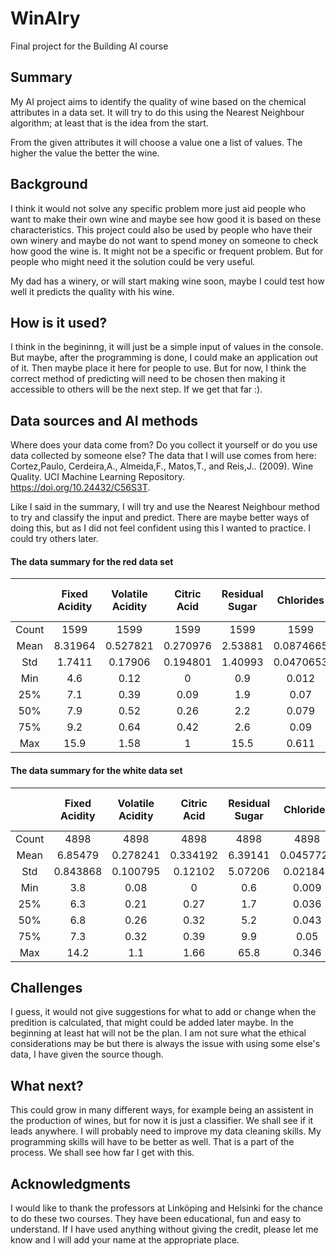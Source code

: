 <!-- This is the markdown template for the final project of the Building AI course, 
created by Reaktor Innovations and University of Helsinki. 
Copy the template, paste it to your GitHub README and edit! -->

# WinAIry

Final project for the Building AI course

## Summary

My AI project aims to identify the quality of wine based on the chemical attributes in a data set. It will try to do this using the Nearest Neighbour algorithm; at least that is the idea from the start.

From the given attributes it will choose a value one a list of values. The higher the value the better the wine. 

## Background

<!-- Which problems does your idea solve? How common or frequent is this problem? What is your personal motivation? Why is this topic important or interesting? -->

I think it would not solve any specific problem more just aid people who want to make their own wine and maybe see how good it is based on these characteristics. This project could also be used by people who have their own winery and maybe do not want to spend money on someone to check how good the wine is. It might not be a specific or frequent problem. But for people who might need it the solution could be very useful. 

My dad has a winery, or will start making wine soon, maybe I could test how well it predicts the quality with his wine. 



## How is it used?

<!--Describe the process of using the solution. In what kind situations is the solution needed (environment, time, etc.)? Who are the users, what kinds of needs should be taken into account?-->

I think in the begininng, it will just be a simple input of values in the console. But maybe, after the programming is done, I could make an application out of it. Then maybe place it here for people to use. But for now, I think the correct method of predicting will need to be chosen then making it accessible to others will be the next step. If we get that far :). 

<!-- 
Images will make your README look nice!
Once you upload an image to your repository, you can link link to it like this (replace the URL with file path, if you've uploaded an image to Github.)
![Cat](https://upload.wikimedia.org/wikipedia/commons/5/5e/Sleeping_cat_on_her_back.jpg)

If you need to resize images, you have to use an HTML tag, like this:
<img src="https://upload.wikimedia.org/wikipedia/commons/5/5e/Sleeping_cat_on_her_back.jpg" width="300">

This is how you create code examples:
```
def main():
   countries = ['Denmark', 'Finland', 'Iceland', 'Norway', 'Sweden']
   pop = [5615000, 5439000, 324000, 5080000, 9609000]   # not actually needed in this exercise...
   fishers = [1891, 2652, 3800, 11611, 1757]

   totPop = sum(pop)
   totFish = sum(fishers)

   # write your solution here

   for i in range(len(countries)):
      print("%s %.2f%%" % (countries[i], 100.0))    # current just prints 100%

main()
```
-->

## Data sources and AI methods
Where does your data come from? Do you collect it yourself or do you use data collected by someone else?
The data that I will use comes from here:
Cortez,Paulo, Cerdeira,A., Almeida,F., Matos,T., and Reis,J.. (2009). Wine Quality. UCI Machine Learning Repository. https://doi.org/10.24432/C56S3T.

Like I said in the summary, I will try and use the Nearest Neighbour method to try and classify the input and predict. There are maybe better ways of doing this, but as I did not feel confident using this I wanted to practice. I could try others later. 

<!-- If you need to use links, here's an example:
[Twitter API](https://developer.twitter.com/en/docs) -->

#### The data summary for the red data set

|             | Fixed Acidity   | Volatile Acidity   | Citric Acid   | Residual Sugar   | Chlorides   | Free Sulfur Dioxide   | Total Sulfur Dioxide   | Density   | pH   | Sulphates   | Alcohol   | Quality   |
|:-----------:|:---------------:|:-------------------:|:-------------:|:-----------------:|:-----------:|:----------------------:|:-----------------------:|:---------:|:---:|:-----------:|:---------:|:---------:|
| Count       | 1599            | 1599                | 1599          | 1599              | 1599        | 1599                 | 1599                  | 1599      | 1599| 1599        | 1599      | 1599      |
| Mean        | 8.31964         | 0.527821            | 0.270976      | 2.53881           | 0.0874665   | 15.8749              | 46.4678               | 0.996747 | 3.31111| 0.658149   | 10.423    | 5.63602   |
| Std         | 1.7411          | 0.17906             | 0.194801      | 1.40993           | 0.0470653   | 10.4602              | 32.8953               | 0.00188733| 0.154386| 0.169507   | 1.06567   | 0.807569  |
| Min         | 4.6             | 0.12                | 0             | 0.9               | 0.012       | 1                   | 6                     | 0.99007  | 2.74    | 0.33       | 8.4       | 3         |
| 25%         | 7.1             | 0.39                | 0.09          | 1.9               | 0.07        | 7                   | 22                    | 0.9956   | 3.21    | 0.55       | 9.5       | 5         |
| 50%         | 7.9             | 0.52                | 0.26          | 2.2               | 0.079       | 14                  | 38                    | 0.99675  | 3.31    | 0.62       | 10.2      | 6         |
| 75%         | 9.2             | 0.64                | 0.42          | 2.6               | 0.09        | 21                  | 62                    | 0.997835 | 3.4     | 0.73       | 11.1      | 6         |
| Max         | 15.9            | 1.58               | 1             | 15.5              | 0.611       | 72                  | 289                   | 1.00369  | 4.01    | 2          | 14.9      | 8         |


#### The data summary for the white data set

|             | Fixed Acidity   | Volatile Acidity   | Citric Acid   | Residual Sugar   | Chlorides   | Free Sulfur Dioxide   | Total Sulfur Dioxide   | Density   | pH   | Sulphates   | Alcohol   | Quality   |
|:-----------:|:---------------:|:-------------------:|:-------------:|:-----------------:|:-----------:|:----------------------:|:-----------------------:|:---------:|:---:|:-----------:|:---------:|:---------:|
| Count       | 4898            | 4898                | 4898          | 4898              | 4898        | 4898                 | 4898                  | 4898      | 4898| 4898        | 4898      | 4898      |
| Mean        | 6.85479         | 0.278241            | 0.334192      | 6.39141           | 0.0457724   | 35.3081              | 138.361               | 0.994027 | 3.18827| 0.489847   | 10.5143   | 5.87791   |
| Std         | 0.843868        | 0.100795            | 0.12102       | 5.07206           | 0.021848    | 17.0071              | 42.4981               | 0.00299091| 0.151001| 0.114126   | 1.23062   | 0.885639  |
| Min         | 3.8             | 0.08                | 0             | 0.6               | 0.009       | 2                   | 9                     | 0.98711  | 2.72    | 0.22       | 8         | 3         |
| 25%         | 6.3             | 0.21                | 0.27          | 1.7               | 0.036       | 23                  | 108                   | 0.991723 | 3.09    | 0.41       | 9.5       | 5         |
| 50%         | 6.8             | 0.26                | 0.32          | 5.2               | 0.043       | 34                  | 134                   | 0.99374  | 3.18    | 0.47       | 10.4      | 6         |
| 75%         | 7.3             | 0.32                | 0.39          | 9.9               | 0.05        | 46                  | 167                   | 0.9961   | 3.28    | 0.55       | 11.4      | 6         |
| Max         | 14.2            | 1.1                 | 1.66          | 65.8              | 0.346       | 289                 | 440                   | 1.03898  | 3.82    | 1.08       | 14.2      | 9         |




## Challenges

<!-- What does your project _not_ solve? Which limitations and ethical considerations should be taken into account when deploying a solution like this? -->

I guess, it would not give suggestions for what to add or change when the predition is calculated, that might could be added later maybe. In the beginning at least hat will not be the plan. I am not sure what the ethical considerations may be but there is always the issue with using some else's data, I have given the source though. 

## What next?

<!-- How could your project grow and become something even more? What kind of skills, what kind of assistance would you  need to move on? -->

This could grow in many different ways, for example being an assistent in the production of wines, but for now it is just a classifier. We shall see if it leads anywhere. I will probably need to improve my data cleaning skills. My programming skills will have to be better as well. That is a part of the process. We shall see how far I get with this. 

## Acknowledgments

<!-- * list here the sources of inspiration 
* do not use code, images, data etc. from others without permission
* when you have permission to use other people's materials, always mention the original creator and the open source / Creative Commons licence they've used
  <br>For example: [Sleeping Cat on Her Back by Umberto Salvagnin](https://commons.wikimedia.org/wiki/File:Sleeping_cat_on_her_back.jpg#filelinks) / [CC BY 2.0](https://creativecommons.org/licenses/by/2.0)
* etc -->
I would like to thank the professors at Linköping and Helsinki for the chance to do these two courses. They have been educational, fun and easy to understand.
If I have used anything without giving the credit, please let me know and I will add your name at the appropriate place. 
